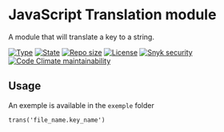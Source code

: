 # JavaScript Translation module

A module that will translate a key to a string.


[![Type](https://img.shields.io/badge/project%20type-module-blue?style=for-the-badge&labelColor=333333)](#)
[![State](https://img.shields.io/badge/state-In%20development-228C22?style=for-the-badge&labelColor=333333)](#)
[![Repo size](https://img.shields.io/github/repo-size/NoxGamingQC/translation-module-js?style=for-the-badge&logo=github&logoColor=%23ffffff&labelColor=333333)](#)
[![License](https://img.shields.io/github/license/NoxGamingQC/translation-module-js?style=for-the-badge&labelColor=333333)](#)
[![Snyk security](https://img.shields.io/badge/Snyk%20security-not%20monitored-8E48BF?style=for-the-badge&labelColor=333333)](#)
[![Code Climate maintainability](https://img.shields.io/codeclimate/maintainability/NoxGamingQC/translation-module-js?style=for-the-badge&logo=codeclimate&logoColor=%23ffffff&labelColor=333333)](https://codeclimate.com/github/NoxGamingQC/NoxBOT)


## Usage

An exemple is available in the `exemple` folder

`trans('file_name.key_name')`
